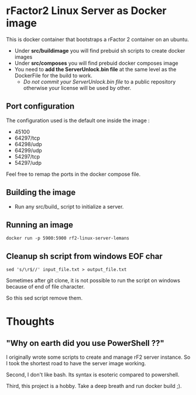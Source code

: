 # rFactor2 Linux Server as Docker image

This is docker container that bootstraps a rFactor 2 container on an ubuntu.

- Under **src/buildimage** you will find prebuid sh scripts to create docker images
- Under **src/composes** you will find prebuid docker composes image
- You need to **add the ServerUnlock.bin file** at the same level as the DockerFile for the build to work.
  - *Do not commit your ServerUnlock.bin file* to a public repository otherwise your license will be used by other.

## Port configuration

The configuration used is the default one inside the image :

- 45100
- 64297/tcp
- 64298/udp
- 64299/udp
- 54297/tcp
- 54297/udp

Feel free to remap the ports in the docker compose file.

## Building the image

- Run any src/build_ script to initialize a server.

## Running an image

```Shell
docker run -p 5900:5900 rf2-linux-server-lemans
```

## Cleanup sh script from windows EOF char

```Shell
sed 's/\r$//' input_file.txt > output_file.txt 
```

Sometimes after git clone, it is not possible to run the script on windows because of end of file character. 

So this sed script remove them.

# Thoughts

## "Why on earth did you use PowerShell ??"

I originally wrote some scripts to create and manage rF2 server instance. So I took the shortest road to have the server image working.

Second, I don't like bash. Its syntax is esoteric compared to powershell.

Third, this project is a hobby. Take a deep breath and run docker build ;).
